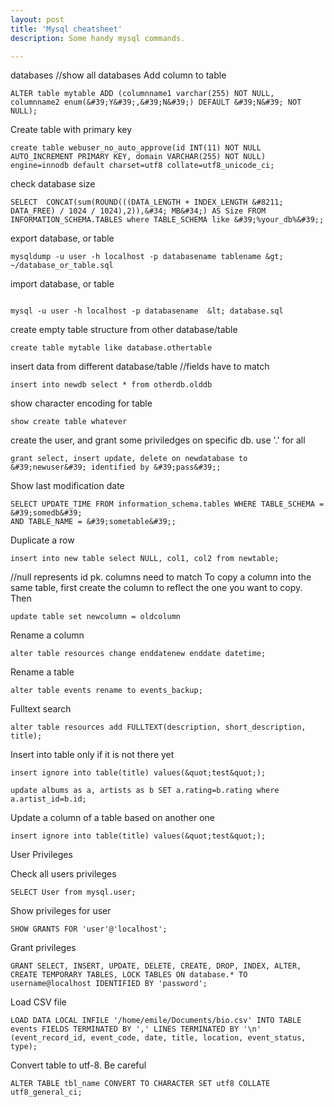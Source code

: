 ```yaml
---
layout: post
title: 'Mysql cheatsheet'
description: Some handy mysql commands.

---
```


databases //show all databases
Add column to table
```
ALTER table mytable ADD (columnname1 varchar(255) NOT NULL, columnname2 enum(&#39;Y&#39;,&#39;N&#39;) DEFAULT &#39;N&#39; NOT NULL);
```


Create table with primary key
```
create table webuser_no_auto_approve(id INT(11) NOT NULL AUTO_INCREMENT PRIMARY KEY, domain VARCHAR(255) NOT NULL) engine=innodb default charset=utf8 collate=utf8_unicode_ci;
```



check database size
```
SELECT  CONCAT(sum(ROUND(((DATA_LENGTH + INDEX_LENGTH &#8211; DATA_FREE) / 1024 / 1024),2)),&#34; MB&#34;) AS Size FROM
INFORMATION_SCHEMA.TABLES where TABLE_SCHEMA like &#39;%your_db%&#39;;
```

export database, or table

```
mysqldump -u user -h localhost -p databasename tablename &gt; ~/database_or_table.sql
```

import database, or table
```

mysql -u user -h localhost -p databasename  &lt; database.sql
```



create empty table structure from other database/table
```
create table mytable like database.othertable
```



insert data from different database/table //fields have to match
```
insert into newdb select * from otherdb.olddb
```



show character encoding for table
```
show create table whatever
```



create the user, and grant some priviledges on specific db. use &#39;.&#39; for all
```
grant select, insert update, delete on newdatabase to &#39;newuser&#39; identified by &#39;pass&#39;;
```



Show last modification date
```
SELECT UPDATE_TIME FROM information_schema.tables WHERE TABLE_SCHEMA = &#39;somedb&#39;
AND TABLE_NAME = &#39;sometable&#39;;
```

Duplicate a row
```
insert into new table select NULL, col1, col2 from newtable;
```



//null represents id pk. columns need to match
To copy a column into the same table, first create the column to reflect the one you want to copy.
Then
```
update table set newcolumn = oldcolumn
```



Rename a column
```
alter table resources change enddatenew enddate datetime;
```

Rename a table
```
alter table events rename to events_backup;
```

Fulltext search
```
alter table resources add FULLTEXT(description, short_description, title);
```

Insert into table only if it is not there yet

```
insert ignore into table(title) values(&quot;test&quot;);
```

```
update albums as a, artists as b SET a.rating=b.rating where a.artist_id=b.id;
```

Update a column of a table based on another one

```
insert ignore into table(title) values(&quot;test&quot;);
```



User Privileges

Check all users privileges
```
SELECT User from mysql.user;
```


Show privileges for user
```
SHOW GRANTS FOR 'user'@'localhost';
```


Grant privileges
```
GRANT SELECT, INSERT, UPDATE, DELETE, CREATE, DROP, INDEX, ALTER, CREATE TEMPORARY TABLES, LOCK TABLES ON database.* TO username@localhost IDENTIFIED BY 'password';
```


Load CSV file
```
LOAD DATA LOCAL INFILE '/home/emile/Documents/bio.csv' INTO TABLE events FIELDS TERMINATED BY ',' LINES TERMINATED BY '\n' (event_record_id, event_code, date, title, location, event_status, type);
```


Convert table to utf-8.  Be careful
```
ALTER TABLE tbl_name CONVERT TO CHARACTER SET utf8 COLLATE utf8_general_ci;
```

